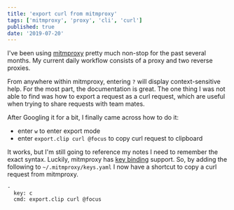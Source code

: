 ```yaml
---
title: 'export curl from mitmproxy'
tags: ['mitmproxy', 'proxy', 'cli', 'curl']
published: true
date: '2019-07-20'
---
```


I've been using [mitmproxy](https://mitmproxy.org/) pretty much non-stop for the
past several months. My current daily workflow consists of a proxy and two reverse 
proxies.

From anywhere within mitmproxy, entering `?` will display context-sensitive help. For
the most part, the documentation is great. The one thing I was not able to find
was how to export a request as a curl request, which are useful when trying to share
requests with team mates.

After Googling it for a bit, I finally came across how to do it:
- enter `w` to enter export mode
- enter `export.clip curl @focus` to copy curl request to clipboard

It works, but I'm still going to reference my notes I need to remember the 
exact syntax. Luckily, mitmproxy has [key binding](https://docs.mitmproxy.org/stable/tools-mitmproxy/)
support. So, by adding the following to `~/.mitmproxy/keys.yaml` 
I now have a shortcut to copy a curl request from mitmproxy.


```
-
  key: c
  cmd: export.clip curl @focus
```